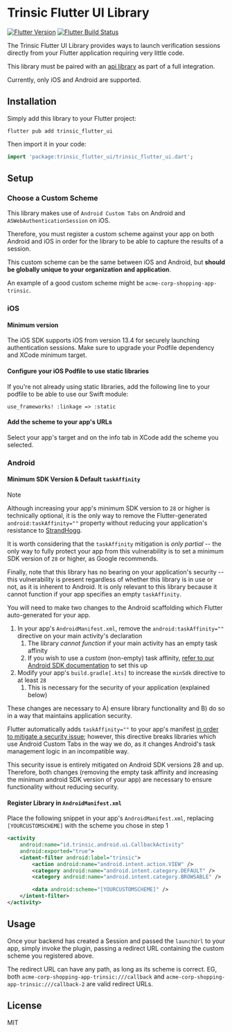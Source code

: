 # Trinsic Flutter UI Library

[![Flutter Version](https://img.shields.io/pub/v/trinsic_flutter_ui.svg)](https://pub.dev/packages/trinsic_flutter_ui) [![Flutter Build Status](https://github.com/trinsic-id/sdk/actions/workflows/ui-flutter-release.yml/badge.svg)](https://github.com/trinsic-id/sdk/actions?query=branch%main)

The Trinsic Flutter UI Library provides ways to launch verification sessions directly from your Flutter application requiring very little code.

This library must be paired with an [api library](https://github.com/trinsic-id/sdk#api-libraries) as part of a full integration.

Currently, only iOS and Android are supported.

## Installation

Simply add this library to your Flutter project:

```shell
flutter pub add trinsic_flutter_ui
```

Then import it in your code:

```dart
import 'package:trinsic_flutter_ui/trinsic_flutter_ui.dart';
```

## Setup

### Choose a Custom Scheme

This library makes use of `Android Custom Tabs` on Android and `ASWebAuthenticationSession` on iOS.

Therefore, you must register a custom scheme against your app on both Android and iOS in order for the library to be able to capture the results of a session.

This custom scheme can be the same between iOS and Android, but **should be globally unique to your organization and application**.

An example of a good custom scheme might be `acme-corp-shopping-app-trinsic`.

### iOS

#### Minimum version

The iOS SDK supports iOS from version 13.4 for securely launching authentication sessions. Make sure to upgrade your Podfile dependency and XCode minimum target.

#### Configure your iOS Podfile to use static libraries

If you're not already using static libraries, add the following line to your podfile to be able to use our Swift module:

```
use_frameworks! :linkage => :static
```

#### Add the scheme to your app's URLs

Select your app's target and on the info tab in XCode add the scheme you selected.

### Android

#### Minimum SDK Version & Default `taskAffinity`

> [!NOTE]
> Although increasing your app's minimum SDK version to `28` or higher is technically optional, it is the only way to remove the Flutter-generated `android:taskAffinity=""` property
> without reducing your application's resistance to [StrandHogg](https://developer.android.com/privacy-and-security/risks/strandhogg).
>
> It is worth considering that the `taskAffinity` mitigation is _only partial_ -- the only way to fully protect your app from this vulnerability is to set a minimum SDK version of `28` or higher,
> as Google recommends.
>
> Finally, note that this library has no bearing on your application's security -- this vulnerability is present regardless of whether this library is in use or not, as it is inherent to Android.
> It is only relevant to this library because it cannot function if your app specifies an empty `taskAffinity`.

You will need to make two changes to the Android scaffolding which Flutter auto-generated for your app.

1. In your app's `AndroidManifest.xml`, remove the `android:taskAffinity=""` directive on your main activity's declaration
   1. The library _cannot function_ if your main activity has an empty task affinity
   2. If you wish to use a _custom_ (non-empty) task affinity, [refer to our Android SDK documentation](https://github.com/trinsic-id/sdk-android-ui#3-optional-setup-task-affinity) to set this up
2. Modify your app's `build.gradle[.kts]` to increase the `minSdk` directive to at least `28`
   1. This is necessary for the security of your application (explained below)

These changes are necessary to A) ensure library functionality and B) do so in a way that maintains application security.

Flutter automatically adds `taskAffinity=""` to your app's manifest [in order to mitigate a security issue](https://github.com/flutter/flutter/issues/63559); however, this directive breaks libraries
which use Android Custom Tabs in the way we do, as it changes Android's task management logic in an incompatible way.

This security issue is entirely mitigated on Android SDK versions 28 and up. Therefore, both changes (removing the empty task affinity and increasing the minimum android SDK version of your app) are necessary
to ensure functionality without reducing security.

#### Register Library in `AndroidManifest.xml`

Place the following snippet in your app's `AndroidManifest.xml`, replacing `[YOURCUSTOMSCHEME]` with the scheme you chose in step 1

```xml
<activity
    android:name="id.trinsic.android.ui.CallbackActivity"
    android:exported="true">
    <intent-filter android:label="trinsic">
        <action android:name="android.intent.action.VIEW" />
        <category android:name="android.intent.category.DEFAULT" />
        <category android:name="android.intent.category.BROWSABLE" />

        <data android:scheme="[YOURCUSTOMSCHEME]" />
    </intent-filter>
</activity>
```

## Usage

Once your backend has created a Session and passed the `launchUrl` to your app, simply invoke the plugin, passing a redirect URL containing the custom scheme you registered above.

The redirect URL can have any path, as long as its scheme is correct. EG, both `acme-corp-shopping-app-trinsic:///callback` and `acme-corp-shopping-app-trinsic:///callback-2` are valid redirect URLs.

## License

MIT
